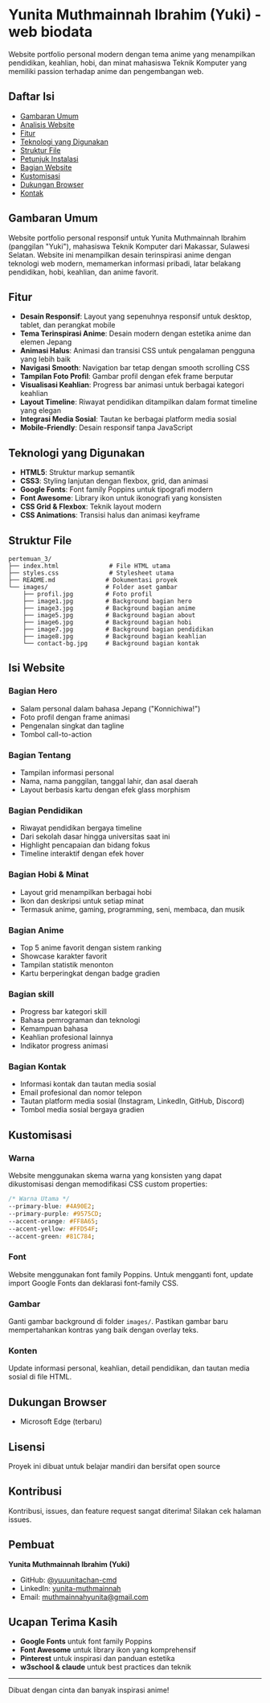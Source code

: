 # Yunita Muthmainnah Ibrahim (Yuki) - web biodata

Website portfolio personal modern dengan tema anime yang menampilkan pendidikan, keahlian, hobi, dan minat mahasiswa Teknik Komputer yang memiliki passion terhadap anime dan pengembangan web.

## Daftar Isi

- [Gambaran Umum](#gambaran-umum)
- [Analisis Website](#analisis-website)
- [Fitur](#fitur)
- [Teknologi yang Digunakan](#teknologi-yang-digunakan)
- [Struktur File](#struktur-file)
- [Petunjuk Instalasi](#petunjuk-instalasi)
- [Bagian Website](#bagian-website)
- [Kustomisasi](#kustomisasi)
- [Dukungan Browser](#dukungan-browser)
- [Kontak](#kontak)

## Gambaran Umum

Website portfolio personal responsif untuk Yunita Muthmainnah Ibrahim (panggilan "Yuki"), mahasiswa Teknik Komputer dari Makassar, Sulawesi Selatan. Website ini menampilkan desain terinspirasi anime dengan teknologi web modern, memamerkan informasi pribadi, latar belakang pendidikan, hobi, keahlian, dan anime favorit.

## Fitur

- **Desain Responsif**: Layout yang sepenuhnya responsif untuk desktop, tablet, dan perangkat mobile
- **Tema Terinspirasi Anime**: Desain modern dengan estetika anime dan elemen Jepang
- **Animasi Halus**: Animasi dan transisi CSS untuk pengalaman pengguna yang lebih baik
- **Navigasi Smooth**: Navigation bar tetap dengan smooth scrolling CSS
- **Tampilan Foto Profil**: Gambar profil dengan efek frame berputar
- **Visualisasi Keahlian**: Progress bar animasi untuk berbagai kategori keahlian
- **Layout Timeline**: Riwayat pendidikan ditampilkan dalam format timeline yang elegan
- **Integrasi Media Sosial**: Tautan ke berbagai platform media sosial
- **Mobile-Friendly**: Desain responsif tanpa JavaScript

## Teknologi yang Digunakan

- **HTML5**: Struktur markup semantik
- **CSS3**: Styling lanjutan dengan flexbox, grid, dan animasi
- **Google Fonts**: Font family Poppins untuk tipografi modern
- **Font Awesome**: Library ikon untuk ikonografi yang konsisten
- **CSS Grid & Flexbox**: Teknik layout modern
- **CSS Animations**: Transisi halus dan animasi keyframe

## Struktur File

```
pertemuan_3/
├── index.html              # File HTML utama
├── styles.css              # Stylesheet utama
├── README.md              # Dokumentasi proyek
└── images/                # Folder aset gambar
    ├── profil.jpg         # Foto profil
    ├── image1.jpg         # Background bagian hero
    ├── image3.jpg         # Background bagian anime
    ├── image5.jpg         # Background bagian about
    ├── image6.jpg         # Background bagian hobi
    ├── image7.jpg         # Background bagian pendidikan
    ├── image8.jpg         # Background bagian keahlian
    └── contact-bg.jpg     # Background bagian kontak
```

## Isi Website

### Bagian Hero
- Salam personal dalam bahasa Jepang ("Konnichiwa!")
- Foto profil dengan frame animasi
- Pengenalan singkat dan tagline
- Tombol call-to-action

### Bagian Tentang
- Tampilan informasi personal
- Nama, nama panggilan, tanggal lahir, dan asal daerah
- Layout berbasis kartu dengan efek glass morphism

### Bagian Pendidikan
- Riwayat pendidikan bergaya timeline
- Dari sekolah dasar hingga universitas saat ini
- Highlight pencapaian dan bidang fokus
- Timeline interaktif dengan efek hover

### Bagian Hobi & Minat
- Layout grid menampilkan berbagai hobi
- Ikon dan deskripsi untuk setiap minat
- Termasuk anime, gaming, programming, seni, membaca, dan musik

### Bagian Anime
- Top 5 anime favorit dengan sistem ranking
- Showcase karakter favorit
- Tampilan statistik menonton
- Kartu berperingkat dengan badge gradien

### Bagian skill
- Progress bar kategori skill
- Bahasa pemrograman dan teknologi
- Kemampuan bahasa
- Keahlian profesional lainnya
- Indikator progress animasi

### Bagian Kontak
- Informasi kontak dan tautan media sosial
- Email profesional dan nomor telepon
- Tautan platform media sosial (Instagram, LinkedIn, GitHub, Discord)
- Tombol media sosial bergaya gradien

## Kustomisasi

### Warna
Website menggunakan skema warna yang konsisten yang dapat dikustomisasi dengan memodifikasi CSS custom properties:

```css
/* Warna Utama */
--primary-blue: #4A90E2;
--primary-purple: #9575CD;
--accent-orange: #FF8A65;
--accent-yellow: #FFD54F;
--accent-green: #81C784;
```

### Font
Website menggunakan font family Poppins. Untuk mengganti font, update import Google Fonts dan deklarasi font-family CSS.

### Gambar
Ganti gambar background di folder `images/`. Pastikan gambar baru mempertahankan kontras yang baik dengan overlay teks.

### Konten
Update informasi personal, keahlian, detail pendidikan, dan tautan media sosial di file HTML.

## Dukungan Browser

- Microsoft Edge (terbaru)


## Lisensi

Proyek ini dibuat untuk belajar mandiri dan bersifat open source

## Kontribusi

Kontribusi, issues, dan feature request sangat diterima! Silakan cek halaman issues.

## Pembuat

**Yunita Muthmainnah Ibrahim (Yuki)**
- GitHub: [@yuuunitachan-cmd](https://github.com/yuuunitachan-cmd)
- LinkedIn: [yunita-muthmainnah](https://www.linkedin.com/in/yunita-muthmainnah-32a2b6301)
- Email: muthmainnahyunita@gmail.com

## Ucapan Terima Kasih

- **Google Fonts** untuk font family Poppins
- **Font Awesome** untuk library ikon yang komprehensif
- **Pinterest** untuk inspirasi dan panduan estetika
- **w3school & claude** untuk best practices dan teknik

---

Dibuat dengan cinta dan banyak inspirasi anime!
